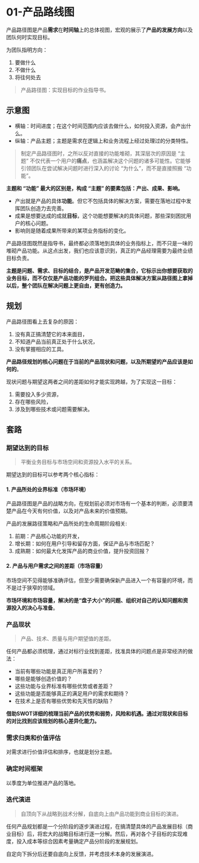 # 01-产品路线图

产品路径图是产品**需求**在**时间轴**上的总体视图，宏观的展示了**产品的发展方向**以及团队何时实现目标。

为团队指明方向：

1. 要做什么
2. 不做什么
3. 将往何处去

> 产品路径图：实现目标的作业指导书。

## 示意图

- 横轴：时间进度；在这个时间范围内应该去做什么，如何投入资源，会产出什么。
- 纵轴：产品主题；主题是需求在逻辑上和业务流程上经过处理过的分类特性。

> 制定产品路径图时，之所以反对直接的功能堆砌，其深层次的原因是 “主题” 不仅代表一个用户的**痛点**，也涵盖解决这个问题的诸多可能性。它能够引领团队在尝试解决问题时进行深入的讨论 “为什么”，而不是直接照搬 “功能”。

**主题和 “功能” 最大的区别是，构成 “主题” 的要素包括：产出、成果、影响。**

- 产出就是产品的具体**功能**。但它不包括具体的解决方案，需要在落地过程中发挥团队创造力去完善。
- 成果是想要达成的成就**目标**，这个功能想要解决的具体问题，那些深刻困扰用户的核心问题。
- 影响则是随着成果所带来的某项业务指标的变化。

产品路径图既然是指导书，最终都必须落地到具体的业务指标上，而不只是一味的堆砌产品功能。从这点出发，我们也应该意识到，真正的产品经理需要为最终业绩目标负责。

**主题是问题、需求、目标的结合，是产品开发范畴的集合，它标示出你想要获取的业务目标，而不仅仅是产品功能的罗列组合。把这些具体解决方案从路径图上拿掉以后，整个团队在解决问题上更自由，更有创造力。**

## 规划

产品路径图看上去复杂的原因：

1. 没有真正搞清楚它的本来面目，
2. 不知道产品当前真正处于什么状况，
3. 没有掌握相应的工具。

**产品路径规划的核心问题在于当前的产品现状和问题，以及所期望的产品应该是如何的**。

现状问题与期望这两者之间的差距如何才能实现跨越，为了实现这一目标：

1. 需要投入多少资源，
2. 存在哪些风险，
3. 涉及到哪些技术或问题需要解决。

## 套路

### 期望达到的目标

> 平衡业务目标与市场空间和资源投入水平的关系。

期望达到的目标可以参考两个核心指标：

#### 1. 产品所处的业界标准（市场环境）

产品路径图是产品的战略方向，在规划前必须对市场有一个基本的判断，必须要清楚产品在今天有何价值，以及对产品未来的价值预期。

产品的发展路径策略和产品所处的生命周期阶段相关:

1. 前期：产品核心功能的开发，
2. 增长期：如何在用户引导和留存方面，保证产品与市场匹配？
3. 成熟期：如何最大化发挥产品的商业价值，提升投资回报？

#### 2. 产品与用户需求之间的差距（市场容量）

市场空间不见得能够准确评估，但至少需要确保新产品进入一个有容量的环境，而不是过于狭窄的领域。

**市场环境和市场容量，解决的是“盘子大小”的问题、组织对自己的认知问题和资源投入的决心与准备**。

### 产品现状

> 产品、技术、质量与用户期望值的差距。

任何产品都必须梳理，通过对标行业找到差距，找准具体的问题点是非常经济的做法：

- 当前有哪些功能是真正用户所喜爱的？
- 哪些是能够创造价值的？
- 这些功能与业界标准有哪些优势或者差距？
- 这些功能是否能够真正的满足用户的需求和期待？
- 在技术上是否有哪些优势和先天性的缺陷？

**借助SWOT详细的梳理当前产品的优势和弱势，风险和机遇。通过对现状和目标的对比找到应该规划的核心差异化能力。**

### 需求归类和价值评估

对需求进行价值评估和排序，也就是划分主题。

### 确定时间框架

以季度为单位推进产品的落地。

### 迭代演进

> 自顶向下从战略到战术分解，自底向上由产品功能到商业目标的演进。

任何产品规划都是一个分阶段的逐步演进过程，在搞清楚具体的产品发展目标（商业目标）后，将宏大的战略目标进行逐一分解。然后，再对各个子目标的实现难度，投入成本等综合因素考量确定产品分阶段的发展规划。

自定向下拆分后还要自底向上反馈，并考虑技术本身的发展演进。
